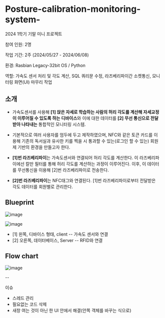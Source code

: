 # Posture-calibration-monitoring-system-
2024 1학기 기말 미니 프로젝트

참여 인원: 2명

작업 기간: 2주 (2024/05/27 - 2024/06/08)

환경: Rasbian Legacy-32bit OS / Python

역할: 가속도 센서 처리 및 각도 계산, SQL 쿼리문 수정, 라즈베리파이간 소켓통신, 모니터링 화면(UI) 마무리 작업

소개
--
- 가속도센서를 사용해 **[1] 앉은 자세로 학습하는 사람의 허리 각도를 계산해 자세교정이 이루어질 수 있도록 하는 디바이스**와 이에 대한 데이터를 **[2] 무선 통신으로 전달받아 나타내는** 통합적인 모니터링 시스템. 
- 기본적으로 여러 사용자를 엄두에 두고 제작하였으며, NFC와 같은 토큰 카드를 이용해 기존의 독서실과 유사한 키를 찍을 시 통과할 수 있는(로그인 할 수 있는) 회원제 기반의 환경을 만들고자 한다.

- **[1]번 라즈베리파이**는 가속도센서와 연결되어 허리 각도를 계산한다. 이 라즈베리파이에선 칼만 필터를 통해 허리 각도를 계산하는 과정이 이루어진다. 이후, 이 데이터를 무선통신을 이용해 [2]번 라즈베리파이로 전송한다.
- **[2]번 라즈베리파이**는 NFC태그와 연결된다. [1]번 라즈베리파이로부터 전달받은 각도 데이터를 회원별로 관리한다.

Blueprint
--

![image](https://github.com/j0gea/Posture-calibration-monitoring-system/assets/137410154/af7ebbe4-9767-4fb1-9646-de97f701bac9)


![image](https://github.com/j0gea/Posture-calibration-monitoring-system/assets/137410154/f27ddbee-23bc-478c-93cd-071e51185650)


- [1] 왼쪽, 디바이스 형태, client -- 가속도 센서와 연결
- [2] 오른쪽, 데이터베이스, Server -- RFID와 연결

Flow chart
--
![image](https://github.com/j0gea/Posture-calibration-monitoring-system/assets/137410154/89ce0bd3-fbaa-4102-b1b1-491cc387f5be)


--

이슈

- 스레드 관리
- 필요없는 코드 삭제
- 새창 여는 것이 아닌 한 UI 안에서 해결(안쪽 객체를 바꾸는 식으로)
